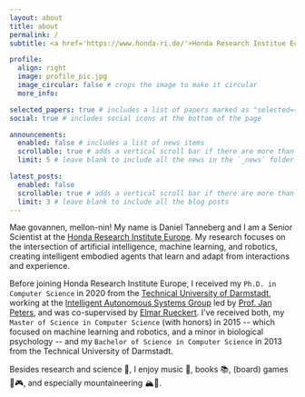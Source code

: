 ```yaml
---
layout: about
title: about
permalink: /
subtitle: <a href='https://www.honda-ri.de/'>Honda Research Institue Europe</a>, Offenbach/Main, Germany

profile:
  align: right
  image: profile_pic.jpg
  image_circular: false # crops the image to make it circular
  more_info: 

selected_papers: true # includes a list of papers marked as "selected={true}"
social: true # includes social icons at the bottom of the page

announcements:
  enabled: false # includes a list of news items
  scrollable: true # adds a vertical scroll bar if there are more than 3 news items
  limit: 5 # leave blank to include all the news in the `_news` folder

latest_posts:
  enabled: false
  scrollable: true # adds a vertical scroll bar if there are more than 3 new posts items
  limit: 3 # leave blank to include all the blog posts
---
```


Mae govannen, mellon-nin! My name is Daniel Tanneberg and I am a Senior Scientist at the [Honda Research Institute Europe](https://www.honda-ri.de).
My research focuses on the intersection of artificial intelligence, machine learning, and robotics, creating intelligent embodied agents that learn and adapt from interactions and experience.

Before joining Honda Research Institute Europe, I received my `Ph.D. in Computer Science` in 2020 from the [Technical University of Darmstadt](https://www.tu-darmstadt.de/index.en.jsp), working at the [Intelligent Autonomous Systems Group](https://www.ias.informatik.tu-darmstadt.de) led by [Prof. Jan Peters](https://www.ias.informatik.tu-darmstadt.de/Team/JanPeters), and was co-supervised by [Elmar Rueckert](https://cps.unileoben.ac.at/prof-elmar-rueckert/). 
I've received both, my `Master of Science in Computer Science` (with honors) in 2015 -- which focused on machine learning and robotics, and a minor in biological psychology -- and my `Bachelor of Science in Computer Science` in 2013 from the Technical University of Darmstadt.

Besides research and science 🤖, I enjoy music 🎸, books 📚, (board) games 🎲🎮, and especially mountaineering 🏔️🧗. 